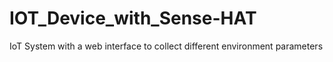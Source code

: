 # IOT_Device_with_Sense-HAT
 IoT System with a web interface to collect different environment parameters
